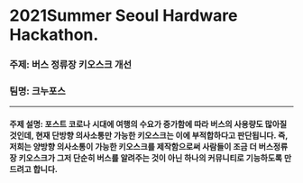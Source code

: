 # 2021Summer Seoul Hardware Hackathon.
### 주제: 버스 정류장 키오스크 개선 <br>
### 팀명: 크누포스 
***
#### 주제 설명: 포스트 코로나 시대에 여행의 수요가 증가함에 따라 버스의 사용량도 많아질 것인데, 현재 단방향 의사소통만 가능한 키오스크는 이에 부적합하다고 판단됩니다. 즉, 저희는 양방향 의사소통이 가능한 키오스크를 제작함으로써 사람들이 조금 더 버스정류장 키오스크가 그저 단순히 버스를 알려주는 것이 아닌 하나의 커뮤니티로 기능하도록 만드려고 합니다.
